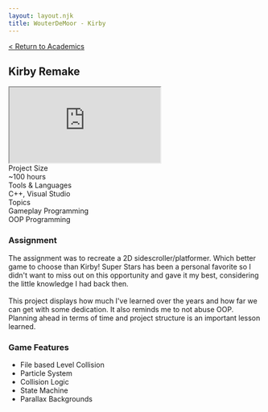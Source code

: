 ```yaml
---
layout: layout.njk
title: WouterDeMoor - Kirby
---
```


<article class="project-page container">
<div class="project-page-head">
    <a href="/academic">< Return to Academics</a>
    <h2 class="project-title">Kirby Remake</h2>
</div>
<div class="project-intro">
    <iframe class="project-video"
    title="Kirby Remake - Gameplay"
    src="https://www.youtube.com/embed/-z_p5Gv1MdE"
    allow="accelerometer; autoplay; clipboard-write; encrypted-media; gyroscope; picture-in-picture" allowfullscreen>
    </iframe>
    <div class="project-data">
        <div>
            <div class="data-title">Project Size</div>
            <div class="data-text">~100 hours</div>
        </div>
        <div>
            <div class="data-title">Tools &amp; Languages</div>
            <div class="data-text">C++, Visual Studio</div>
        </div>
        <div>
            <div class="data-title">Topics</div>
            <div class="data-text">
            Gameplay Programming </br>
            OOP Programming
            </div>
        </div>
    </div>
</div>

<section class="project-section">
    <h3>Assignment</h3>
    <div class="project-description">
        The assignment was to recreate a 2D sidescroller/platformer. Which better game to choose than Kirby! Super Stars has been a personal favorite so I didn't want to miss out on this opportunity and gave it my best, considering the little knowledge I had back then.</br>
        </br>
        This project displays how much I've learned over the years and how far we can get with some dedication. It also reminds me to not abuse OOP. Planning ahead in terms of time and project structure is an important lesson learned.
    </div>
</section>

<section class="project-section">
    <h3>Game Features</h3>
    <ul class="dot-list">
        <li>File based Level Collision</li>
        <li>Particle System</li>
        <li>Collision Logic</li>
        <li>State Machine</li>
        <li>Parallax Backgrounds</li>
    </ul>
</section>
</article>
